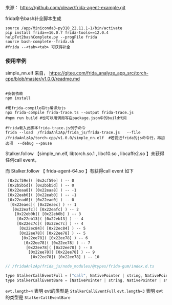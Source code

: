 来源： https://github.com/oleavr/frida-agent-example.git



frida命令bash补全脚本生成
```shell
source /app/Miniconda3-py310_22.11.1-1/bin/activate
pip install frida==16.0.7 frida-tools==12.0.4
helpTxt2bashComplete.py --progFile frida
source bash-complete--frida.sh
#frida --<tab><tab> 可获得补全
```


### 使用举例

simple_nn.elf   来自， https://gitee.com/frida_analyze_app_src/torch-cpp/blob/master/v1.0.0/readme.md


```shell

#安装依赖
npm install

#用frida-compile将ts编译为js
npx frida-compile frida-trace.ts --output frida-trace.js
#npm run build #也可以用调用写在package.json中的build代词 

#frida载入此脚本frida-trace.js例子命令
frida --load  /fridaAnlzAp/frida_js/frida-trace.js   --file  /fridaAnlzAp/torch-cpp/v1.0.0/simple_nn.elf  #若要进frida的js命令行，再加选项  --debug --pause

```

Stalker.follow  【simple_nn.elf,  libtorch.so.1 , libc10.so , libcaffe2.so 】未获得任何call event，

而 Stalker.follow 【 frida-agent-64.so 】有获得call event 如下
```txt
 [0x2cf59e]( [0x2cf59e] ) -- 0
 [0x2b5b5d]( [0x2b5b5d] ) -- 0
 [0x22eaa8]( [0x22eaa8] ) -- -1
 [0x22eab0]( [0x22eab0] ) -- -1
 [0x22ead0]( [0x22ead0] ) -- 0
  [0x22eaec]( [0x22eaec] ) -- 1
   [0x22eafc]( [0x22eafc] ) -- 2
    [0x22eb0b]( [0x22eb0b] ) -- 3
     [0x22eb13]( [0x22eb13] ) -- 4
     [0x22ec7c]( [0x22ec7c] ) -- 4
      [0x22ec84]( [0x22ec84] ) -- 5
      [0x22ee78]( [0x22ee78] ) -- 5
       [0x22ee78]( [0x22ee78] ) -- 6
        [0x22ee78]( [0x22ee78] ) -- 7
         [0x22ee78]( [0x22ee78] ) -- 8
          [0x22ee78]( [0x22ee78] ) -- 9
           [0x22ee78]( [0x22ee78] ) -- 10

```

```js
// /fridaAnlzAp/frida_js/node_modules/@types/frida-gum/index.d.ts

type StalkerCallEventFull = ["call", NativePointer | string, NativePointer | string, number];  //长度为 4
type StalkerCallEventBare = [NativePointer | string, NativePointer | string, number];          //长度为 3
```

```evt.length=4``` 表明 evt的类型是 ```StalkerCallEventFull```
```evt.length=3``` 表明 evt的类型是 ```StalkerCallEventBare```